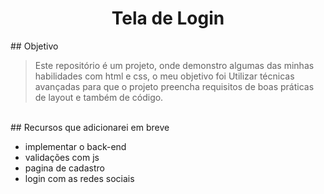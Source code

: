 <h1 align="center">
Tela de Login
</h1>
## Objetivo

> Este repositório é um projeto, onde demonstro algumas das minhas habilidades com html e css, o meu objetivo foi Utilizar técnicas avançadas para que o projeto preencha requisitos de boas práticas de layout e também de código.
<br>
## Recursos que adicionarei em breve

* implementar o back-end 
* validações com js
* pagina de cadastro
* login com as redes sociais 

